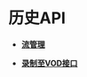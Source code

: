 # 历史API<a name="ZH-CN_TOPIC_0276164066"></a>

-   **[流管理](流管理-0.md)**  

-   **[录制至VOD接口](录制至VOD接口.md)**  


